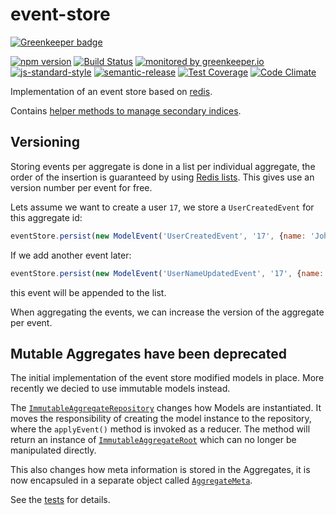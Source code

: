 # event-store

[![Greenkeeper badge](https://badges.greenkeeper.io/RHeactorJS/event-store.svg)](https://greenkeeper.io/)

[![npm version](https://img.shields.io/npm/v/@rheactorjs/event-store.svg)](https://www.npmjs.com/package/@rheactorjs/event-store)
[![Build Status](https://travis-ci.org/RHeactorJS/event-store.svg?branch=master)](https://travis-ci.org/RHeactorJS/event-store)
[![monitored by greenkeeper.io](https://img.shields.io/badge/greenkeeper.io-monitored-brightgreen.svg)](http://greenkeeper.io/) 
[![js-standard-style](https://img.shields.io/badge/code%20style-standard-brightgreen.svg)](http://standardjs.com/)
[![semantic-release](https://img.shields.io/badge/semver-semantic%20release-e10079.svg)](https://github.com/semantic-release/semantic-release)
[![Test Coverage](https://codeclimate.com/github/RHeactorJS/event-store/badges/coverage.svg)](https://codeclimate.com/github/RHeactorJS/event-store/coverage)
[![Code Climate](https://codeclimate.com/github/RHeactorJS/event-store/badges/gpa.svg)](https://codeclimate.com/github/RHeactorJS/event-store)

Implementation of an event store based on [redis](https://redis.io/).

Contains [helper methods to manage secondary indices](https://github.com/RHeactorJS/event-store/blob/master/src/aggregate-index.js).

## Versioning

Storing events per aggregate is done in a list per individual aggregate, the order of the insertion is guaranteed by using [Redis lists](https://redis.io/topics/data-types#lists). This gives use an version number per event for free.

Lets assume we want to create a user `17`, we store a `UserCreatedEvent` for this aggregate id:

```javascript
eventStore.persist(new ModelEvent('UserCreatedEvent', '17', {name: 'John'}))
```

If we add another event later:

```javascript
eventStore.persist(new ModelEvent('UserNameUpdatedEvent', '17', {name: 'Mike'}))
```

this event will be appended to the list.

When aggregating the events, we can increase the version of the aggregate per event.

## Mutable Aggregates have been deprecated

The initial implementation of the event store modified models in place. More recently we decied to use immutable models instead. 

The [`ImmutableAggregateRepository`](https://github.com/RHeactorJS/event-store/blob/master/src/immutable-aggregate-repository.js) changes how Models are instantiated. It moves the responsibility of creating the model instance to the repository, where the `applyEvent()` method is invoked as a reducer. The method will return an instance of [`ImmutableAggregateRoot`](https://github.com/RHeactorJS/event-store/blob/master/src/immutable-aggregate-root.js) which can no longer be manipulated directly.

This also changes how meta information is stored in the Aggregates, it is now encapsuled in a separate object called [`AggregateMeta`](https://github.com/RHeactorJS/event-store/blob/master/src/aggregate-meta.js).

See the [tests](https://github.com/RHeactorJS/event-store/blob/master/test/immutable-aggregate-repository.spec.js) for details.

